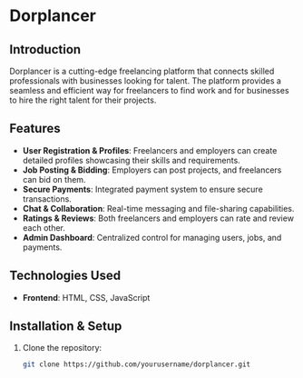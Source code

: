# Dorplancer

## Introduction
Dorplancer is a cutting-edge freelancing platform that connects skilled professionals with businesses looking for talent. The platform provides a seamless and efficient way for freelancers to find work and for businesses to hire the right talent for their projects.

## Features
- **User Registration & Profiles**: Freelancers and employers can create detailed profiles showcasing their skills and requirements.
- **Job Posting & Bidding**: Employers can post projects, and freelancers can bid on them.
- **Secure Payments**: Integrated payment system to ensure secure transactions.
- **Chat & Collaboration**: Real-time messaging and file-sharing capabilities.
- **Ratings & Reviews**: Both freelancers and employers can rate and review each other.
- **Admin Dashboard**: Centralized control for managing users, jobs, and payments.

## Technologies Used
- **Frontend**: HTML, CSS, JavaScript

## Installation & Setup
1. Clone the repository:
   ```sh
   git clone https://github.com/yourusername/dorplancer.git
